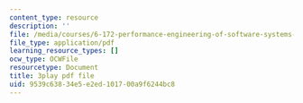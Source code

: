 ```yaml
---
content_type: resource
description: ''
file: /media/courses/6-172-performance-engineering-of-software-systems-fall-2018/9539c63834e5e2ed101700a9f6244bc8_wt7a5BOztuM.pdf
file_type: application/pdf
learning_resource_types: []
ocw_type: OCWFile
resourcetype: Document
title: 3play pdf file
uid: 9539c638-34e5-e2ed-1017-00a9f6244bc8
---
```

